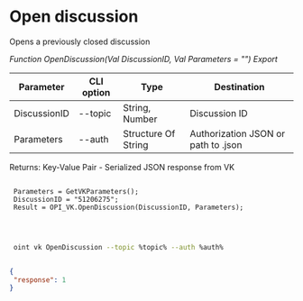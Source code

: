 ﻿---
sidebar_position: 3
---

# Open discussion
 Opens a previously closed discussion


*Function OpenDiscussion(Val DiscussionID, Val Parameters = "") Export*

 | Parameter | CLI option | Type | Destination |
 |-|-|-|-|
 | DiscussionID | --topic | String, Number | Discussion ID |
 | Parameters | --auth | Structure Of String | Authorization JSON or path to .json |

 
 Returns: Key-Value Pair - Serialized JSON response from VK

```bsl title="Code example"
	
 Parameters = GetVKParameters();
 DiscussionID = "51206275";
 Result = OPI_VK.OpenDiscussion(DiscussionID, Parameters);

	
```

```sh title="CLI command example"
 
 oint vk OpenDiscussion --topic %topic% --auth %auth%


```


```json title="Result"

{
 "response": 1
}

```
